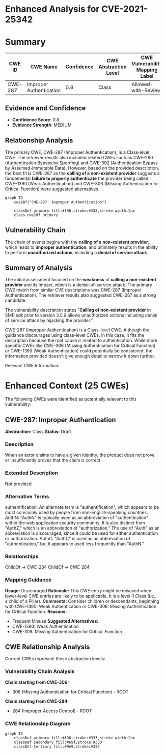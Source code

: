 # Enhanced Analysis for CVE-2021-25342

# Summary
| CWE ID    | CWE Name                                                                        | Confidence | CWE Abstraction Level | CWE Vulnerability Mapping Label | CWE-Vulnerability Mapping Notes |
| --------- | ------------------------------------------------------------------------------- | ---------- | ----------------------- | ------------------------------- | ----------------------------- |
| CWE-287   | Improper Authentication                                                         | 0.8        | Class                   | Allowed-with-Review           | Discouraged                  |

## Evidence and Confidence

*   **Confidence Score:** 0.8
*   **Evidence Strength:** MEDIUM

## Relationship Analysis
The primary CWE, CWE-287 (Improper Authentication), is a Class-level CWE. The retriever results also included related CWEs such as CWE-290 (Authentication Bypass by Spoofing) and CWE-302 (Authentication Bypass by Assumed-Immutable Data). However, based on the provided description, the best fit is CWE-287 as the **calling of a non-existent provider** suggests a fundamental **failure to properly authenticate** the provider being called. CWE-1390 (Weak Authentication) and CWE-306 (Missing Authentication for Critical Function) were suggested alternatives.

```mermaid
graph TD
    cwe287["CWE-287: Improper Authentication"]
    
    classDef primary fill:#f96,stroke:#333,stroke-width:2px
    class cwe287 primary
```

## Vulnerability Chain
The chain of events begins with the **calling of a non-existent provider**, which leads to **improper authentication**, and ultimately results in the ability to perform **unauthorized actions**, including a **denial of service attack**.

## Summary of Analysis
The initial assessment focused on the **weakness** of **calling a non-existent provider** and its impact, which is a denial-of-service attack. The primary CWE match from similar CVE descriptions was CWE-287 (Improper Authentication). The retriever results also suggested CWE-287 as a strong candidate.

The vulnerability description states "**Calling of non-existent provider** in SMP sdk prior to version 3.0.9 allows unauthorized actions including denial of service attack by hijacking the provider."

CWE-287 (Improper Authentication) is a Class-level CWE. Although the guidance discourages using class-level CWEs, in this case, it fits the description because the root cause is related to authentication. While more specific CWEs like CWE-306 (Missing Authentication for Critical Function) or CWE-1390 (Weak Authentication) could potentially be considered, the information provided doesn't give enough detail to narrow it down further.

Relevant CWE Information:

# Enhanced Context (25 CWEs)
The following CWEs were identified as potentially relevant to this vulnerability:

## CWE-287: Improper Authentication
**Abstraction:** Class
**Status:** Draft

### Description
When an actor claims to have a given identity, the product does not prove or insufficiently proves that the claim is correct.

### Extended Description
Not provided

### Alternative Terms
authentification: An alternate term is "authentification", which appears to be most commonly used by people from non-English-speaking countries.
AuthN: "AuthN" is typically used as an abbreviation of "authentication" within the web application security community. It is also distinct from "AuthZ," which is an abbreviation of "authorization." The use of "Auth" as an abbreviation is discouraged, since it could be used for either authentication or authorization.
AuthC: "AuthC" is used as an abbreviation of "authentication," but it appears to used less frequently than "AuthN."

### Relationships
ChildOf -> CWE-284
ChildOf -> CWE-284

### Mapping Guidance
**Usage:** Discouraged
**Rationale:** This CWE entry might be misused when lower-level CWE entries are likely to be applicable. It is a level-1 Class (i.e., a child of a Pillar).
**Comments:** Consider children or descendants, beginning with CWE-1390: Weak Authentication or CWE-306: Missing Authentication for Critical Function.
**Reasons:**
- Frequent Misuse
**Suggested Alternatives:**
- CWE-1390: Weak Authentication
- CWE-306: Missing Authentication for Critical Function


## CWE Relationship Analysis

Current CWEs represent these abstraction levels: .


### Vulnerability Chain Analysis

**Chain starting from CWE-306:**
- 306 (Missing Authentication for Critical Function) - ROOT


**Chain starting from CWE-284:**
- 284 (Improper Access Control) - ROOT



### CWE Relationship Diagram

```mermaid
graph TD
    classDef primary fill:#f96,stroke:#333,stroke-width:2px
    classDef secondary fill:#69f,stroke:#333
    classDef tertiary fill:#9e9,stroke:#333
```